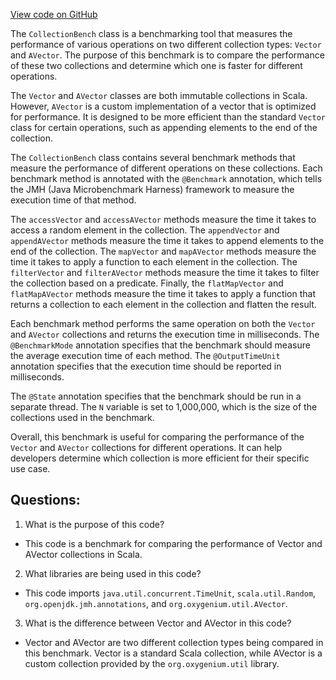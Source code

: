 [View code on GitHub](https://github.com/oxygenium/oxygenium/benchmark/src/main/scala/org/oxygenium/benchmark/CollectionBench.scala)

The `CollectionBench` class is a benchmarking tool that measures the performance of various operations on two different collection types: `Vector` and `AVector`. The purpose of this benchmark is to compare the performance of these two collections and determine which one is faster for different operations.

The `Vector` and `AVector` classes are both immutable collections in Scala. However, `AVector` is a custom implementation of a vector that is optimized for performance. It is designed to be more efficient than the standard `Vector` class for certain operations, such as appending elements to the end of the collection.

The `CollectionBench` class contains several benchmark methods that measure the performance of different operations on these collections. Each benchmark method is annotated with the `@Benchmark` annotation, which tells the JMH (Java Microbenchmark Harness) framework to measure the execution time of that method.

The `accessVector` and `accessAVector` methods measure the time it takes to access a random element in the collection. The `appendVector` and `appendAVector` methods measure the time it takes to append elements to the end of the collection. The `mapVector` and `mapAVector` methods measure the time it takes to apply a function to each element in the collection. The `filterVector` and `filterAVector` methods measure the time it takes to filter the collection based on a predicate. Finally, the `flatMapVector` and `flatMapAVector` methods measure the time it takes to apply a function that returns a collection to each element in the collection and flatten the result.

Each benchmark method performs the same operation on both the `Vector` and `AVector` collections and returns the execution time in milliseconds. The `@BenchmarkMode` annotation specifies that the benchmark should measure the average execution time of each method. The `@OutputTimeUnit` annotation specifies that the execution time should be reported in milliseconds.

The `@State` annotation specifies that the benchmark should be run in a separate thread. The `N` variable is set to 1,000,000, which is the size of the collections used in the benchmark.

Overall, this benchmark is useful for comparing the performance of the `Vector` and `AVector` collections for different operations. It can help developers determine which collection is more efficient for their specific use case.
## Questions: 
 1. What is the purpose of this code?
- This code is a benchmark for comparing the performance of Vector and AVector collections in Scala.

2. What libraries are being used in this code?
- This code imports `java.util.concurrent.TimeUnit`, `scala.util.Random`, `org.openjdk.jmh.annotations`, and `org.oxygenium.util.AVector`.

3. What is the difference between Vector and AVector in this code?
- Vector and AVector are two different collection types being compared in this benchmark. Vector is a standard Scala collection, while AVector is a custom collection provided by the `org.oxygenium.util` library.